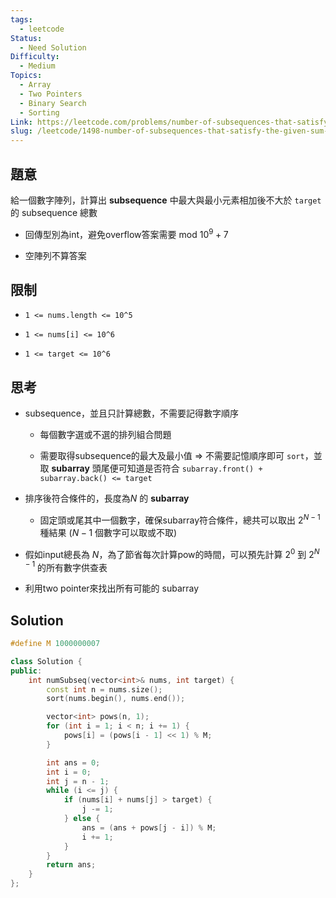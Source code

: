 ```yaml
---
tags:
  - leetcode
Status:
  - Need Solution
Difficulty:
  - Medium
Topics:
  - Array
  - Two Pointers
  - Binary Search
  - Sorting
Link: https://leetcode.com/problems/number-of-subsequences-that-satisfy-the-given-sum-condition/description/
slug: /leetcode/1498-number-of-subsequences-that-satisfy-the-given-sum-condition
---
```

## 題意

給一個數字陣列，計算出 **subsequence** 中最大與最小元素相加後不大於 `target` 的 subsequence 總數

- 回傳型別為int，避免overflow答案需要 mod $10^9 + 7$

- 空陣列不算答案

## 限制

- `1 <= nums.length <= 10^5`

- `1 <= nums[i] <= 10^6`

- `1 <= target <= 10^6`

## 思考

- subsequence，並且只計算總數，不需要記得數字順序

   - 每個數字選或不選的排列組合問題

   - 需要取得subsequence的最大及最小值 ⇒ 不需要記憶順序即可 `sort`，並取 **subarray** 頭尾便可知道是否符合 `subarray.front() + subarray.back() <= target`

- 排序後符合條件的，長度為$N$ 的 **subarray**

   - 固定頭或尾其中一個數字，確保subarray符合條件，總共可以取出 $2^{N-1}$ 種結果 ($N-1$ 個數字可以取或不取)

- 假如input總長為 $N$，為了節省每次計算pow的時間，可以預先計算 $2^0$ 到 $2^{N-1}$ 的所有數字供查表

- 利用two pointer來找出所有可能的 subarray



## Solution

```cpp
#define M 1000000007

class Solution {
public:
    int numSubseq(vector<int>& nums, int target) {
        const int n = nums.size();
        sort(nums.begin(), nums.end());

        vector<int> pows(n, 1);
        for (int i = 1; i < n; i += 1) {
            pows[i] = (pows[i - 1] << 1) % M;
        }

        int ans = 0;
        int i = 0;
        int j = n - 1;
        while (i <= j) {
            if (nums[i] + nums[j] > target) {
                j -= 1;
            } else {
                ans = (ans + pows[j - i]) % M;
                i += 1;
            }
        }
        return ans;
    }
};

```



